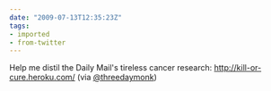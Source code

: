 ```yaml
---
date: "2009-07-13T12:35:23Z"
tags:
- imported
- from-twitter
---
```

Help me distil the Daily Mail's tireless cancer research: http://kill-or-cure.heroku.com/ \(via [@threedaymonk](/twitter/#/threedaymonk))
